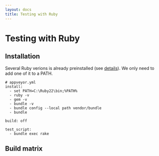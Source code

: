 ```yaml
---
layout: docs
title: Testing with Ruby
---
```


# Testing with Ruby

<!--TOC-->

## Installation

Several Ruby verions is already preinstalled (see [details](/docs/installed-software#ruby)).
We only need to add one of it to a PATH.

    # appveyor.yml
    install:
      - set PATH=C:\Ruby22\bin;%PATH%
      - ruby -v
      - gem -v
      - bundle -v
      - bundle config --local path vendor/bundle
      - bundle

    build: off

    test_script:
      - bundle exec rake

## Build matrix
